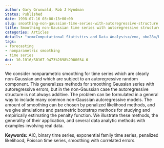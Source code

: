 ```yaml
---
author: Gary Grunwald, Rob J Hyndman
Status: Published
date: 1998-07-16 03:00:13+00:00
slug: smoothing-non-gaussian-time-series-with-autoregressive-structure
title: Smoothing non-Gaussian time series with autoregressive structure
categories: Articles
details: "<em>Computational Statistics and Data Analysis</em>, <b>28</b>, 171-191"
tags:
- forecasting
- nonparametric smoothing
- time series
doi: 10.1016/S0167-9473%2898%2900034-6
---
```


We consider nonparametric smoothing for time series which are clearly non-Gaussian and which are subject to an autoregressive random component. This generalizes methods for smoothing Gaussian series with autoregressive errors, but in the non-Gaussian case the autoregressive structure is not always additive. The problem can be formulated in a general way to include many common non-Gaussian autoregressive models. The amount of smoothing can be chosen by penalized likelihood methods, and we give simulations and parametric bootstrap methods for studying and empirically estimating the penalty function. We illustrate these methods, the generality of their application, and several data analytic methods with examples involving real data.

**Keywords:** AIC, binary time series, exponential family time series, penalized likelihood, Poisson time series, smoothing with correlated errors.
